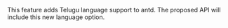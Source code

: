This feature adds Telugu language support to antd. The proposed API will include this new language option.
